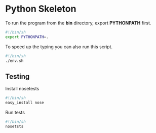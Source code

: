 # Python Skeleton

To run the program from the **bin** directory, export **PYTHONPATH** first.

```sh
#!/bin/sh
export PYTHONPATH=.
```

To speed up the typing you can also run this script.

```sh
#!/bin/sh
./env.sh
```

## Testing

Install nosetests

```sh
#!/bin/sh
easy_install nose
```

Run tests

```sh
#!/bin/sh
nosetsts
```

